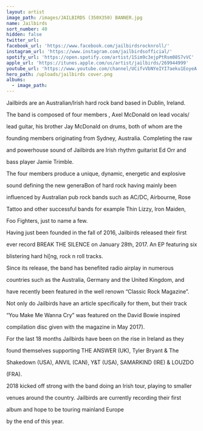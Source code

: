 ```yaml
---
layout: artist
image_path: /images/JAILBIRDS (350X350) BANNER.jpg
name: Jailbirds
sort_number: 40
hidden: false
twitter_url:
facebook_url: 'https://www.facebook.com/jailbirdsrocknroll/'
instagram_url: 'https://www.instagram.com/jailbirdsofficial/'
spotify_url: 'https://open.spotify.com/artist/1Sim9c3ejpPtRsm08S7vVC'
apple_url: 'https://itunes.apple.com/us/artist/jailbirds/269944999'
youtube_url: 'https://www.youtube.com/channel/UCifvVbNYeIYI7aeku1EoyeA'
hero_path: /uploads/jailbirds cover.png
albums:
  - image_path:
---
```


Jailbirds are an Australian/Irish hard rock band based in Dublin, Ireland.

The band is composed of four members , Axel McDonald on lead vocals/

lead guitar, his brother Jay McDonald on drums, both of whom are the

founding members originating from Sydney, Australia. Completing the raw

and powerhouse sound of Jailbirds are Irish rhythm guitarist Ed Orr and

bass player Jamie Trimble.

The four members produce a unique, dynamic, energetic and explosive

sound defining the new generaBon of hard rock having mainly been

influenced by Australian pub rock bands such as AC/DC, Airbourne, Rose

Tattoo and other successful bands for example Thin Lizzy, Iron Maiden,

Foo Fighters, just to name a few.

Having just been founded in the fall of 2016, Jailbirds released their first

ever record BREAK THE SILENCE on January 28th, 2017. An EP featuring six

blistering hard hi[ng, rock n roll tracks.

Since its release, the band has benefited radio airplay in numerous

countries such as the Australia, Germany and the United Kingdom, and

have recently been featured in the well renown “Classic Rock Magazine”.

Not only do Jailbirds have an article specifically for them, but their track

“You Make Me Wanna Cry” was featured on the David Bowie inspired

compilation disc given with the magazine in May 2017).

For the last 18 months Jailbirds have been on the rise in Ireland as they

found themselves supporting THE ANSWER (UK), Tyler Bryant & The

Shakedown (USA), ANVIL (CAN), Y&T (USA), SAMARKIND (IRE) & LOUZDO

(FRA).

2018 kicked off strong with the band doing an Irish tour, playing to smaller

venues around the country. Jailbirds are currently recording their first

album and hope to be touring mainland Europe

by the end of this year.